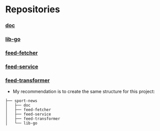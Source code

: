 # Repositories

### [doc](https://github.com/vladislav-chunikhin/doc)
### [lib-go](https://github.com/vladislav-chunikhin/lib-go)
### [feed-fetcher](https://github.com/vladislav-chunikhin/feed-fetcher)
### [feed-service](https://github.com/vladislav-chunikhin/feed-service)
### [feed-transformer](https://github.com/vladislav-chunikhin/feed-transformer)

- My recommendation is to create the same structure for this project:
```
├── sport-news
│   ├── doc
│   ├── feed-fetcher
│   ├── feed-service
│   ├── feed-transformer
│   └── lib-go
```